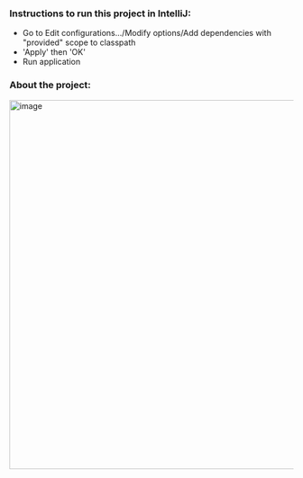 ### Instructions to run this project in IntelliJ:
- Go to Edit configurations.../Modify options/Add dependencies with "provided" scope to classpath
- 'Apply' then 'OK'
- Run application

### About the project:
  <img width="656" alt="image" src="https://github.com/altmannk/webservices-labb1/assets/143100902/5078fab7-d4ba-42f5-a12e-b9b267551bcd">
